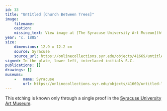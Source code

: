 ```yaml
---
id: 33
title: "Untitled [Church Between Trees]"
image:
    filename: 
    caption: 
    missing_text: View image at [The Syracuse University Art Museum](https://onlinecollections.syr.edu/objects/41669/untitled-landscape-with-split-log-fence-two-large-trees-f)
year: "c. 1885"
size:
    dimensions: 12.9 x 12.2 cm
    source: Syracuse
    source_url: https://onlinecollections.syr.edu/objects/41669/untitled-landscape-with-split-log-fence-two-large-trees-f
signed: In the plate, lower left, interlaced initials S.C.
publications: []
drawings: []
museums: 
    -   name: Syracuse
        url: https://onlinecollections.syr.edu/objects/41669/untitled-landscape-with-split-log-fence-two-large-trees-f
---
```

This etching is known only through a single proof in the [Syracuse University Art Museum](https://onlinecollections.syr.edu/objects/42453/untitled-swamp-landscape).